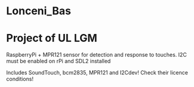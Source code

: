 # Lonceni_Bas

# Project of UL LGM

 RaspberryPi + MPR121 sensor for detection and response to touches. 
 I2C must be enabled on rPi and SDL2 installed
 
Includes SoundTouch, bcm2835, MPR121 and I2Cdev! Check their licence conditions!
